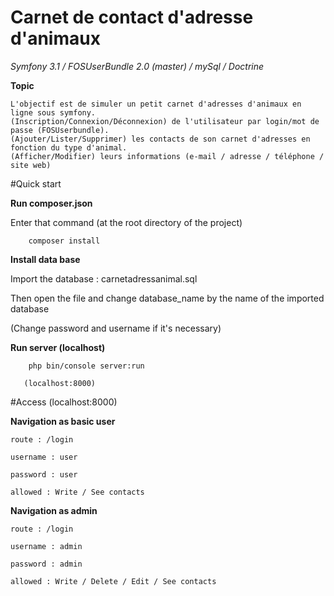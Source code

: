 # Carnet de contact d'adresse d'animaux

_*Symfony 3.1 / FOSUserBundle 2.0 (master)  /  mySql  /  Doctrine*_


**Topic**

    L'objectif est de simuler un petit carnet d'adresses d'animaux en ligne sous symfony.
    (Inscription/Connexion/Déconnexion) de l'utilisateur par login/mot de passe (FOSUserbundle).
    (Ajouter/Lister/Supprimer) les contacts de son carnet d'adresses en fonction du type d'animal.
    (Afficher/Modifier) leurs informations (e-mail / adresse / téléphone / site web)

#Quick start

**Run composer.json**

Enter that command (at the root directory of the project)

        composer install 
        
**Install data base**

Import the database : carnetadressanimal.sql


Then open the file and change database_name by the name of the imported database 

(Change password and username if it's necessary)
        
**Run server (localhost)**

        php bin/console server:run 
        
       (localhost:8000)
       
#Access (localhost:8000)

**Navigation as basic user**


    route : /login 
    
    username : user
    
    password : user
    
    allowed : Write / See contacts


**Navigation as admin**


    route : /login 
    
    username : admin
    
    password : admin
    
    allowed : Write / Delete / Edit / See contacts
